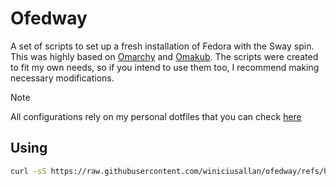 # Ofedway

A set of scripts to set up a fresh installation of Fedora with the Sway spin. This was highly based on [Omarchy](https://github.com/basecamp/omarchy) and [Omakub](https://github.com/basecamp/omakub). The scripts were created to fit my own needs, so if you intend to use them too, I recommend making necessary modifications.

> [!NOTE]
> All configurations rely on my personal dotfiles that you can check [here](https://github.com/winicisallan/dotfiles)

## Using
```bash
curl -sS https://raw.githubusercontent.com/winiciusallan/ofedway/refs/heads/main/boot.sh | bash
```
